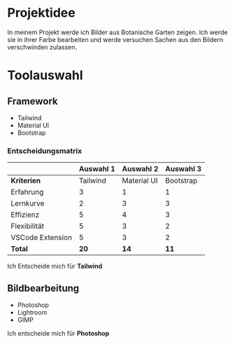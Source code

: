 # Projektidee
In meinem Projekt werde ich Bilder aus Botanische Garten zeigen. Ich werde sie in ihrer Farbe bearbeiten und werde versuchen Sachen aus den Bildern verschwinden zulassen.

# Toolauswahl
## Framework
- Tailwind
- Material UI
- Bootstrap

### Entscheidungsmatrix
|                 | **Auswahl 1** | **Auswahl 2** | **Auswahl 3**|
|-----------------|---------------|---------------|--------------|
|**Kriterien**    | Tailwind      | Material UI   | Bootstrap    |
|Erfahrung        | 3             | 1             | 1            |
|Lernkurve        | 2             | 3             | 3            |
|Effizienz        | 5             | 4             | 3            |
|Flexibilität     | 5             | 3             | 2            |
|VSCode Extension | 5             | 3             | 2            |
|**Total**        | **20**        | **14**        | **11**       |

Ich Entscheide mich für **Tailwind**

## Bildbearbeitung
- Photoshop
- Lightroom
- GIMP

Ich entscheide mich für **Photoshop**